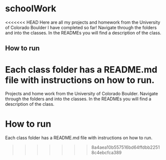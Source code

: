 # schoolWork
<<<<<<< HEAD
Here are all my projects and homework from the University of Colorado Boulder I have completed so far! Navigate through the folders and into the classes. In the READMEs you will find a description of the class.

## How to run
Each class folder has a README.md file with instructions on how to run.
=======
Projects and home work from the University of Colorado Boulder. Navigate through the folders and into the classes. In the READMEs you will find a description of the class.

# How to run
Each class folder has a README.md file with instructions on how to run.
>>>>>>> 8a4aea10b557516bd64ffdbb22518c4ebcfca389
